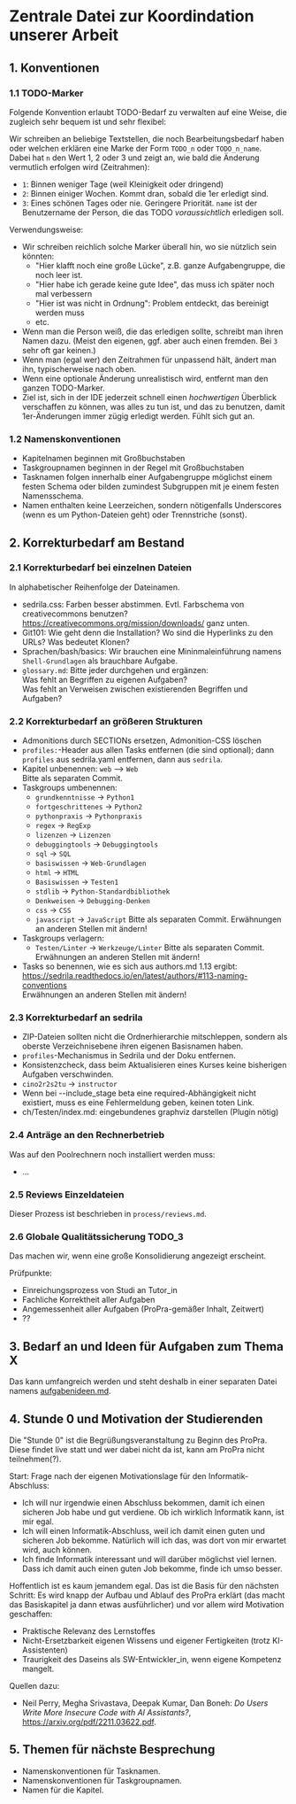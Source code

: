 # Zentrale Datei zur Koordindation unserer Arbeit


## 1. Konventionen

### 1.1 TODO-Marker

Folgende Konvention erlaubt TODO-Bedarf zu verwalten auf eine Weise, die
zugleich sehr bequem ist und sehr flexibel:

Wir schreiben an beliebige Textstellen, die noch Bearbeitungsbedarf haben oder welchen erklären
eine Marke der Form `TODO_n` oder `TODO_n_name`.  
Dabei hat `n` den Wert 1, 2 oder 3 und zeigt an, wie bald die Änderung vermutlich
erfolgen wird (Zeitrahmen):

- `1`: Binnen weniger Tage (weil Kleinigkeit oder dringend)
- `2`: Binnen einiger Wochen. Kommt dran, sobald die 1er erledigt sind.
- `3`: Eines schönen Tages oder nie. Geringere Priorität.
`name` ist der Benutzername der Person, die das TODO _voraussichtlich_ erledigen soll.

Verwendungsweise:

- Wir schreiben reichlich solche Marker überall hin, wo sie nützlich sein könnten:
  - "Hier klafft noch eine große Lücke", z.B. ganze Aufgabengruppe, die noch leer ist.
  - "Hier habe ich gerade keine gute Idee", das muss ich später noch mal verbessern
  - "Hier ist was nicht in Ordnung": Problem entdeckt, das bereinigt werden muss
  - etc.
- Wenn man die Person weiß, die das erledigen sollte, schreibt man ihren Namen dazu.
  (Meist den eigenen, ggf. aber auch einen fremden. Bei `3` sehr oft gar keinen.)
- Wenn man (egal wer) den Zeitrahmen für unpassend hält, ändert man ihn, typischerweise nach oben.
- Wenn eine optionale Änderung unrealistisch wird, entfernt man den ganzen TODO-Marker.
- Ziel ist, sich in der IDE jederzeit schnell einen _hochwertigen_ Überblick verschaffen
  zu können, was alles zu tun ist, und das zu benutzen, damit 1er-Änderungen immer zügig
  erledigt werden. Fühlt sich gut an.

### 1.2 Namenskonventionen

- Kapitelnamen beginnen mit Großbuchstaben
- Taskgroupnamen beginnen in der Regel mit Großbuchstaben
- Tasknamen folgen innerhalb einer Aufgabengruppe möglichst einem festen Schema
  oder bilden zumindest Subgruppen mit je einem festen Namensschema.
- Namen enthalten keine Leerzeichen,
  sondern nötigenfalls Underscores (wenn es um Python-Dateien geht)
  oder Trennstriche (sonst).


## 2. Korrekturbedarf am Bestand

### 2.1 Korrekturbedarf bei einzelnen Dateien

In alphabetischer Reihenfolge der Dateinamen.

- sedrila.css: Farben besser abstimmen. 
  Evtl. Farbschema von creativecommons benutzen?
  https://creativecommons.org/mission/downloads/ ganz unten.
- Git101: Wie geht denn die Installation? Wo sind die Hyperlinks zu den URLs? 
  Was bedeutet Klonen?
- Sprachen/bash/basics: Wir brauchen eine Mininmaleinführung namens
  `Shell-Grundlagen` als brauchbare Aufgabe.
- `glossary.md`: Bitte jeder durchgehen und ergänzen:  
  Was fehlt an Begriffen zu eigenen Aufgaben?  
  Was fehlt an Verweisen zwischen existierenden Begriffen und Aufgaben?

### 2.2 Korrekturbedarf an größeren Strukturen

- Admonitions durch SECTIONs ersetzen, Admonition-CSS löschen
- `profiles:`-Header aus allen Tasks entfernen (die sind optional);
   dann `profiles` aus sedrila.yaml entfernen, dann aus `sedrila`.
- Kapitel unbenennen: `web` --> `Web`  
  Bitte als separaten Commit.
- Taskgroups umbenennen:
    - `grundkenntnisse` -> `Python1`
    - `fortgeschrittenes` -> `Python2`
    - `pythonpraxis` -> `Pythonpraxis`
    - `regex` -> `RegExp`
    - `lizenzen` -> `Lizenzen`
    - `debuggingtools` -> `Debuggingtools`
    - `sql` -> `SQL`
    - `basiswissen` -> `Web-Grundlagen`
    - `html` -> `HTML`
    - `Basiswissen` -> `Testen1`
    - `stdlib` -> `Python-Standardbibliothek`
    - `Denkweisen` -> `Debugging-Denken`
    - `css` -> `CSS`
    - `javascript` -> `JavaScript`
  Bitte als separaten Commit.
  Erwähnungen an anderen Stellen mit ändern!
- Taskgroups verlagern:
    - `Testen/Linter` -> `Werkzeuge/Linter`
  Bitte als separaten Commit.
  Erwähnungen an anderen Stellen mit ändern!
- Tasks so benennen, wie es sich aus authors.md 1.13 ergibt:
  https://sedrila.readthedocs.io/en/latest/authors/#113-naming-conventions  
  Erwähnungen an anderen Stellen mit ändern!


### 2.3 Korrekturbedarf an sedrila

- ZIP-Dateien sollten nicht die Ordnerhierarchie mitschleppen, sondern als
  oberste Verzeichnisebene ihren eigenen Basisnamen haben.
- `profiles`-Mechanismus in Sedrila und der Doku entfernen.
- Konsistenzcheck, dass beim Aktualisieren eines Kurses keine bisherigen Aufgaben
  verschwinden.
- `cino2r2s2tu` -> `instructor`
- Wenn bei --include_stage beta eine required-Abhängigkeit nicht existiert,
  muss es eine Fehlermeldung geben, keinen toten Link.
- ch/Testen/index.md: eingebundenes graphviz darstellen (Plugin nötig)


### 2.4 Anträge an den Rechnerbetrieb

Was auf den Poolrechnern noch installiert werden muss:
- ...


### 2.5 Reviews Einzeldateien

Dieser Prozess ist beschrieben in `process/reviews.md`.


### 2.6 Globale Qualitätssicherung  TODO_3

Das machen wir, wenn eine große Konsolidierung angezeigt erscheint.

Prüfpunkte:

- Einreichungsprozess von Studi an Tutor_in
- Fachliche Korrektheit aller Aufgaben
- Angemessenheit aller Aufgaben (ProPra-gemäßer Inhalt, Zeitwert)
- ??


## 3. Bedarf an und Ideen für Aufgaben zum Thema X

Das kann umfangreich werden und steht deshalb in einer separaten Datei namens
[aufgabenideen.md](aufgabenideen.md).


## 4. Stunde 0 und Motivation der Studierenden

Die "Stunde 0" ist die Begrüßungsveranstaltung zu Beginn des ProPra.
Diese findet live statt und wer dabei nicht da ist, kann am ProPra nicht teilnehmen(?).

Start: Frage nach der eigenen Motivationslage für den Informatik-Abschluss:
- Ich will nur irgendwie einen Abschluss bekommen, damit ich einen sicheren Job 
  habe und gut verdiene. Ob ich wirklich Informatik kann, ist mir egal.
- Ich will einen Informatik-Abschluss, weil ich damit einen guten und sicheren Job bekomme.
  Natürlich will ich das, was dort von mir erwartet wird, auch können.
- Ich finde Informatik interessant und will darüber möglichst viel lernen.
  Dass ich damit auch einen guten Job bekomme, finde ich umso besser.

Hoffentlich ist es kaum jemandem egal. Das ist die Basis für den nächsten Schritt:
Es wird knapp der Aufbau und Ablauf des ProPra erklärt (das macht das Basiskapitel
ja dann etwas ausführlicher) und vor allem wird Motivation geschaffen:

- Praktische Relevanz des Lernstoffes
- Nicht-Ersetzbarkeit eigenen Wissens und eigener Fertigkeiten (trotz KI-Assistenten)
- Traurigkeit des Daseins als SW-Entwickler_in, wenn eigene Kompetenz mangelt.

Quellen dazu:
- Neil Perry, Megha Srivastava, Deepak Kumar, Dan Boneh:
  _Do Users Write More Insecure Code with AI Assistants?_, 
  https://arxiv.org/pdf/2211.03622.pdf.


## 5. Themen für nächste Besprechung

- Namenskonventionen für Tasknamen.
- Namenskonventionen für Taskgroupnamen.
- Namen für die Kapitel.
